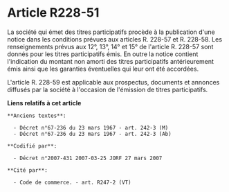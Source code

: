 # Article R228-51

La société qui émet des titres participatifs procède à la publication d'une notice dans les conditions prévues aux articles
R. 228-57 et R. 228-58. Les renseignements prévus aux 12°, 13°, 14° et 15° de l'article R. 228-57 sont donnés pour les titres
participatifs émis. En outre la notice contient l'indication du montant non amorti des titres participatifs antérieurement
émis ainsi que les garanties éventuelles qui leur ont été accordées.

L'article R. 228-59 est applicable aux prospectus, documents et annonces diffusés par la société à l'occasion de l'émission
de titres participatifs.

**Liens relatifs à cet article**

	**Anciens textes**:

	  - Décret n°67-236 du 23 mars 1967 - art. 242-3 (M)
	  - Décret n°67-236 du 23 mars 1967 - art. 242-3 (Ab)

	**Codifié par**:

	  - Décret n°2007-431 2007-03-25 JORF 27 mars 2007

	**Cité par**:

	  - Code de commerce. - art. R247-2 (VT)

